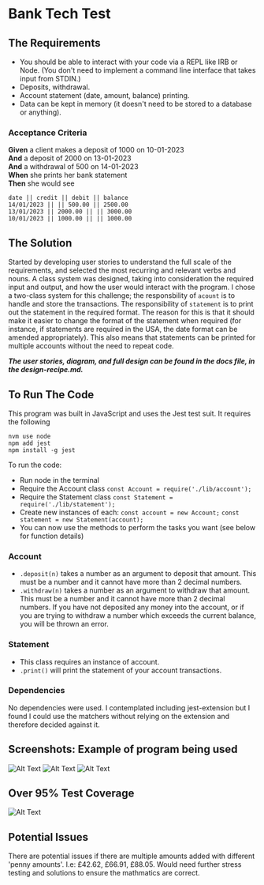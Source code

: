 # Bank Tech Test

## The Requirements
* You should be able to interact with your code via a REPL like IRB or Node. (You don't need to implement a command line interface that takes input from STDIN.)
* Deposits, withdrawal.
* Account statement (date, amount, balance) printing.
* Data can be kept in memory (it doesn't need to be stored to a database or anything).

### Acceptance Criteria
**Given** a client makes a deposit of 1000 on 10-01-2023  
**And** a deposit of 2000 on 13-01-2023  
**And** a withdrawal of 500 on 14-01-2023  
**When** she prints her bank statement  
**Then** she would see

```
date || credit || debit || balance
14/01/2023 || || 500.00 || 2500.00
13/01/2023 || 2000.00 || || 3000.00
10/01/2023 || 1000.00 || || 1000.00
```

## The Solution
Started by developing user stories to understand the full scale of the requirements, and selected the most recurring and relevant verbs and nouns. 
A class system was designed, taking into consideration the required input and output, and how the user would interact with the program. 
I chose a two-class system for this challenge; the responsbility of ```acount```  is to handle and store the transactions. The responsibility of ```statement``` is to print out the statement in the required format. The reason for this is that it should make it easier to change the format of the statement when required (for instance, if statements are required in the USA, the date format can be amended appropriately). This also means that statements can be printed for multiple accounts without the need to repeat code. 

***The user stories, diagram, and full design can be found in the docs file, in the design-recipe.md.***

## To Run The Code
This program was built in JavaScript and uses the Jest test suit. It requires the following

```
nvm use node
npm add jest
npm install -g jest
```
To run the code: 
* Run node in the terminal
* Require the Account class ```const Account = require('./lib/account');```
* Require the Statement class ```const Statement = require('./lib/statement');```
* Create new instances of each: ```const account = new Account;``` ```const statement = new Statement(account);```
* You can now use the methods to perform the tasks you want (see below for function details)

### Account
* ```.deposit(n)``` takes a number as an argument to deposit that amount. This must be a number and it cannot have more than 2 decimal numbers.
* ```.withdraw(n)``` takes a number as an argument to withdraw that amount. This must be a number and it cannot have more than 2 decimal numbers. If you have not deposited any money into the account, or if you are trying to withdraw a number which exceeds the current balance, you will be thrown an error. 

### Statement
* This class requires an instance of account.
* ```.print()``` will print the statement of your account transactions. 

### Dependencies 
No dependencies were used. I contemplated including jest-extension but I found I could use the matchers without relying on the extension and therefore decided against it.

## Screenshots: Example of program being used
![Alt Text](https://raw.github.com/rachelnewby/banks-tech-test/main/docs/screenshots/bank-tech-test-single-deposit.png)
![Alt Text](https://raw.github.com/rachelnewby/banks-tech-test/main/docs/screenshots/bank-tech-test-multiple-transactions.png)
![Alt Text](https://raw.github.com/rachelnewby/banks-tech-test/main/docs/screenshots/bank-tech-test-edge-cases.png)

## Over 95% Test Coverage
![Alt Text](https://raw.github.com/rachelnewby/banks-tech-test/main/docs/screenshots/test-coverage.png)

## Potential Issues
There are potential issues if there are multiple amounts added with different 'penny amounts'. I.e: £42.62, £66.91, £88.05. Would need further stress testing and solutions to ensure the mathmatics are correct.